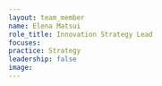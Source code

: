 ```yaml
---
layout: team_member
name: Elena Matsui
role_title: Innovation Strategy Lead
focuses:
practice: Strategy
leadership: false
image:
---
```


